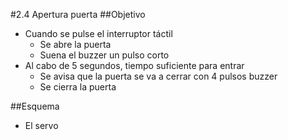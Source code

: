 #2.4 Apertura puerta
##Objetivo

* Cuando se pulse el interruptor táctil
    * Se abre la puerta
    * Suena el buzzer un pulso corto
* Al cabo de 5 segundos, tiempo suficiente para entrar
    * Se avisa que la puerta se va a cerrar con 4 pulsos buzzer
    * Se cierra la puerta
    
##Esquema

* El servo 